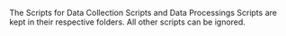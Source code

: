 The Scripts for Data Collection Scripts and Data Processings Scripts are kept in their respective folders. All other scripts can be ignored.

